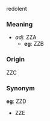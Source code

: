 redolent
### Meaning
+ _adj_: ZZA
    + __eg__: ZZB

### Origin

ZZC

### Synonym

__eg__: ZZD

+ ZZE


